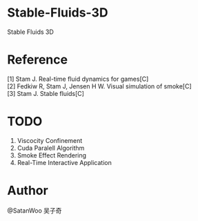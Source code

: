 Stable-Fluids-3D
================

Stable Fluids 3D

Reference
================
[1] Stam J. Real-time fluid dynamics for games[C] <br>
[2] Fedkiw R, Stam J, Jensen H W. Visual simulation of smoke[C] <br>
[3] Stam J. Stable fluids[C]

TODO
================
1. Viscocity Confinement
2. Cuda Paralell Algorithm
3. Smoke Effect Rendering
4. Real-Time Interactive Application

Author
================
@SatanWoo 吴子奇
